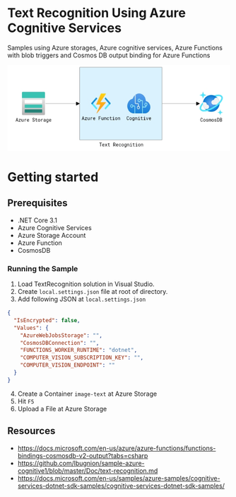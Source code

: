 # Text Recognition Using Azure Cognitive Services
Samples using Azure storages, Azure cognitive services, Azure Functions with blob triggers and Cosmos DB output binding for Azure Functions

![alt text](https://github.com/shuvo009/text-recognition-using-azure-cognitive-services/blob/main/img/SystemDiagram.PNG "Project Diagram")

# Getting started

## Prerequisites
* .NET Core 3.1
* Azure Cognitive Services
* Azure Storage Account
* Azure Function
* CosmosDB

### Running the Sample
1.  Load TextRecognition solution in Visual Studio.
2.  Create `local.settings.json` file at root of directory.
3.  Add following JSON at `local.settings.json`
```json
{
  "IsEncrypted": false,
  "Values": {
    "AzureWebJobsStorage": "",
    "CosmosDBConnection": "",
    "FUNCTIONS_WORKER_RUNTIME": "dotnet",
    "COMPUTER_VISION_SUBSCRIPTION_KEY": "",
    "COMPUTER_VISION_ENDPOINT": ""
  }
}
```
4.  Create a Container `image-text` at Azure Storage
5.  Hit `F5`
6.  Upload a File at Azure Storage

## Resources
* https://docs.microsoft.com/en-us/azure/azure-functions/functions-bindings-cosmosdb-v2-output?tabs=csharp
* https://github.com/lbugnion/sample-azure-cognitive1/blob/master/Doc/text-recognition.md
* https://docs.microsoft.com/en-us/samples/azure-samples/cognitive-services-dotnet-sdk-samples/cognitive-services-dotnet-sdk-samples/
